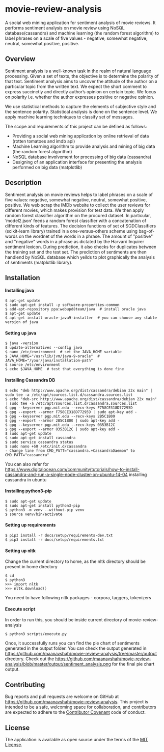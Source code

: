 # movie-review-analysis
A social web mining application for sentiment analysis of movie reviews. It performs sentiment analysis on movie review using NoSQL database(cassandra) and machine learning (the random forest algorithm) to label phrases on a scale of five values - negative, somewhat negative, neutral, somewhat positive, positive.

Overview
--------
Sentiment analysis is a well-known task in the realm of natural language processing. Given a set of texts, the objective is to determine the polarity of that text. Sentiment analysis aims to uncover the attitude of the author on a particular topic from the written text. We expect the short comment to express succinctly and directly author’s opinion on certain topic. We focus on polarity i.e. whether the author expresses positive or negative opinion.

We use statistical methods to capture the elements of subjective style and the sentence polarity. Statistical analysis is done on the sentence level. We apply machine learning techniques to classify set of messages.

The scope and requirements of this project can be defined as follows:
- Providing a social web mining application by online retrieval of data (rotten tomatoes and imdb api)
- Machine Learning algorithm to provide analysis and mining of big data (the random forest algorithm)
- NoSQL database involvement for processing of big data (cassandra)
- Designing of an application interface for presenting the analysis performed on big data (matplotlib)

Description
-----------
Sentiment analysis on movie reviews helps to label phrases on a scale of five values: negative, somewhat negative, neutral, somewhat positive, positive. We web scrap the IMDb website to collect the user reviews for different movies, which makes provision for test data. We then apply random forest classifier algorithm on the procured dataset. In particular, ‘model2.json’ feeds a random forest classifier with a concatenation of different kinds of features.  The decision functions of set of SGDClassifiers (scikit-learn library) trained in a one-versus-others scheme using bag-of-words on the wordnet of the words in a phrase. The amount of "positive" and "negative" words in a phrase as dictated by the Harvard Inquirer sentiment lexicon. During prediction, it also checks for duplicates between the training set and the test set. The prediction of sentiments are then handlend by NoSQL database which yeilds to plot graphically the analysis of sentiments (matplotlib library).

Installation
------------

#### Installing java

	$ apt-get update
	$ sudo apt-get install -y software-properties-common
	$ add-apt-repository ppa:webupd8team/java  # install oracle java
	$ apt-get update
	$ apt-get install oracle-java9-installer  # you can choose any stable version of java

#### Setting up java

	$ java -version
	$ update-alternatives --config java
	$ nano /etc/environment  # set the JAVA_HOME variable
	$ JAVA_HOME="/usr/lib/jvm/java-9-oracle"  # JAVA_HOME="/your/java/installation-path"
	$ source /etc/environment
	$ echo $JAVA_HOME  # test that everything is done fine

#### Installing Cassandra DB

	$ echo "deb http://www.apache.org/dist/cassandra/debian 22x main" | sudo tee -a /etc/apt/sources.list.d/cassandra.sources.list
	$ echo "deb-src http://www.apache.org/dist/cassandra/debian 22x main" | sudo tee -a /etc/apt/sources.list.d/cassandra.sources.list
	$ gpg --keyserver pgp.mit.edu --recv-keys F758CE318D77295D
	$ gpg --export --armor F758CE318D77295D | sudo apt-key add -
	$ gpg --keyserver pgp.mit.edu --recv-keys 2B5C1B00
	$ gpg --export --armor 2B5C1B00 | sudo apt-key add -
	$ gpg --keyserver pgp.mit.edu --recv-keys 0353B12C
	$ gpg --export --armor 0353B12C | sudo apt-key add -
	$ sudo apt-get update
	$ sudo apt-get install cassandra
	$ sudo service cassandra status
	$ sudo nano +60 /etc/init.d/cassandra
	- Change line from CMD_PATT="cassandra.+CassandraDaemon" to CMD_PATT="cassandra"

You can also refer for https://www.digitalocean.com/community/tutorials/how-to-install-cassandra-and-run-a-single-node-cluster-on-ubuntu-14-04 installing cassandra in ubuntu

#### Installing python3-pip

	$ sudo apt-get update
	$ sudo apt-get install python3-pip
	$ python3 -m venv --without-pip venv
	$ source venv/bin/activate

#### Setting up requirements

	$ pip3 install -r docs/setup/requirements-dev.txt
	$ pip3 install -r docs/setup/requirements.txt

#### Setting up nltk

Change the current directory to home, as the nltk directory should be present in home directory

	$ cd
	$ python3
	>>> import nltk
	>>> nltk.download()

You need to have following nltk packages - corpora, taggers, tokenizers

#### Execute script

In order to run this, you should be inside current directory of movie-review-analysis

	$ python3 scripts/execute.py

Once, it successfully runs you can find the pie chart of sentiments generated in the output folder. You can check the output generated in https://github.com/maanavshah/movie-review-analysis/tree/master/output directory. Check out the https://github.com/maanavshah/movie-review-analysis/blob/master/output/sentiment_analysis.png for the final pie chart output.

Contributing
------------

Bug reports and pull requests are welcome on GitHub at https://github.com/maanavshah/movie-review-analysis. This project is intended to be a safe, welcoming space for collaboration, and contributors are expected to adhere to the [Contributor Covenant](http://contributor-covenant.org) code of conduct.

License
-------

The application is available as open source under the terms of the [MIT License](https://opensource.org/licenses/MIT).
